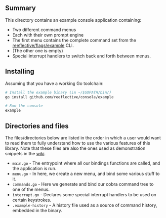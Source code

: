 
## Summary
This directory contains an example console application containing:
- Two different command menus
- Each with their own prompt engine
- The first menu contains the complete command set from the [reeflective/flags/example](https://github.com/reeflective/flags/tree/main/example) CLI.
- (The other one is empty)
- Special interrupt handlers to switch back and forth between menus.

## Installing
Assuming that you have a working Go toolchain:
```bash
# Install the example binary (in ~/$GOPATH/bin/)
go install github.com/reeflective/console/example

# Run the console
example
```

## Directories and files
The files/directories below are listed in the order in which a user would want to 
read them to fully understand how to use the various features of this library.
Note that these files are also the ones used as demonstration snippets in the [wiki](https://github.com/reeflective/console/wiki).

- `main.go`         - The entrypoint where all our bindings functions are called, and the application is run.
- `menu.go`         - In here, we create a new menu, and bind some various stuff to it.
- `commands.go`     - Here we generate and bind our cobra command tree to one of the menus.
- `interrupt.go`    - Declares some special interrupt handlers to be used on certain keystrokes.
- `.example-history` - A history file used as a source of command history, embedded in the binary.


